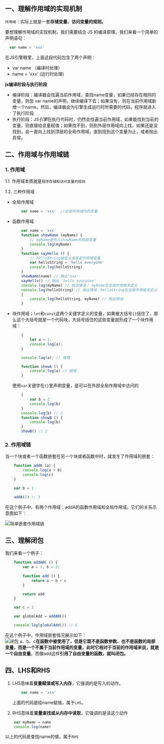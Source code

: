 ## 一、理解作用域的实现机制
`作用域`：实际上就是一套**存储变量、访问变量的规则。**    

要想理解作用域的实现机制，我们需要结合 JS 的编译原理，我们来看一个简单的声明语句：
  ```js
    var name = 'xxx'
  ```    
在JS引擎眼里，上面这段代码包含了两个声明：    

- var name （编译时处理）
- name = 'xxx' (运行时处理)    

**js编译阶段与执行阶段**

- 编译阶段：编译器会找遍当前作用域，查找name变量，如果已经存在相同的变量，则忽 var name的声明，继续编译下去；如果没有，则在当前作用域新增一个name。然后，编译器会为引擎生成运行时所需要的代码，程序就进入了执行阶段
- 执行阶段：*JS引擎*在执行代码时，仍然会找遍当前作用域，如果能找到当前的变量，则直接给变量赋值；如果找不到，则到外层作用域向上找，如果还是没找到，会一直向上找到顶层的全局作用域，直到找到这个变量为止，或者抛出异常。
## 二、作用域与作用域链    
### 1. 作用域    
1.1. 作用域本质就是`程序存储和访问变量的规则`    

1.2. 三种作用域    

  - 全局作用域    

    ```js
        var name = 'xxx'  //全局作用域内的变量
    ```  
  - 函数作用域    

    ```js
        var name = 'xxx' 
        function showName (myName) {
            // myName是传入showName的局部变量
            console.log(myName)
        }
        function sayHello () {
            // helloString被定义成局部作用域变量
            var helloString = 'hello everyone'
            console.log(helloString)
        }
        showName(name) // 输出'xxx'
        sayHello() // 输出 'hello everyone'
        console.log(myName) // 抛出错误： myName在全局作用域未定义
        console.log(helloString) // 抛出错误：helloString在全局作用域未定义
        {
            console.log(helloString, myName) // 抛出错误
        }
    ```
- 块作用域；`let`和`const`这两个关键字定义的变量，如果被大括号`{}`括住了，那么这个大括号就是一个代码块，大括号括住的这些变量就形成了一个块作用域：    
    ```js
        {
            let a = 1;
            console.log(a);
        }

        console.log(a); // 报错

        function showA () {
            console.log(a) // 报错
        }
    ```
    使用`var`关键字在`{}`里声明变量，是可以在外部全局作用域中访问的    

    ```js
        {
            var b = 2
            console.log(b)
        }
        console.log(b) // 2
        function showB () {
            console.log(b)                
        }
        showB() // 2
    ```
### 2. 作用域链
当一个块或者一个函数嵌套在另一个块或者函数中时，就发生了作用域的嵌套：    
```js
    function addA (a) {
        console.log(a + b)
        console.log(c)
    }

    var b = 1

    addA(2) // 3
```
在这个例子中，有两个作用域：addA的函数作用域和全局作用域。它们的关系示意图如下：    

![简单嵌套作用域链](https://cdn.ahafe.tech/github/scopechain.png '作用域链')

## 三、理解闭包
我们来看一个例子：
```js
    function addABC () {
        var a = 1, b = 2;
        
        function add () {
            return a + b + c
        }

        return add
    }

    var c = 3

    var globalAdd = addABC()

    console.log(globalAdd()) // 6
```    
在这个例子中，作用域嵌套情况展示如下：    
![闭包](https://cdn.ahafe.tech/github/closure.png '闭包')
a、b、c**在函数中被使用了，但是它既不是函数参数、也不是函数的局部变量，而是一个不属于当前作用域的变量，此时它相对于当前的作用域来说，就是一个自由变量**。而像add这样**引用了自由变量的函数，就叫闭包。**    

## 四、LHS和RHS
1. LHS意味着**变量赋值或写入内存**，它强调的是写入的动作。
    ```js
        var name = 'xxx'
    ```
    上面的代码是给name赋值，属于`LHS`。    

2. RHS意味着**变量查找或从内存中读取**，它强调的是读这个动作
```js
    var myName = name
    console.log(name)
```
以上的代码是查找name的值，属于`RHS`

